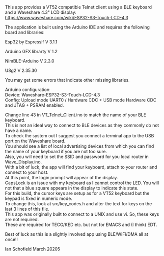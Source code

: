 This app provides a VT52 compatible Telnet client using a BLE keyboard and a Waveshare 4.3" LCD display: https://www.waveshare.com/wiki/ESP32-S3-Touch-LCD-4.3

The application is built using the Arduino IDE and requires the following board and libraries:

Esp32 by Espressif V 3.1.1

Arduino GFX librarty V 1.2

NimBLE-Arduino V 2.3.0

U8g2 V 2.35.30

You may get some errors that indicate other missing libraries.

Arduino configuration:<br>
Device: Waveshare-ESP32-S3-Touch-LCD-4.3<br>
Config: Upload mode UART0 / Hardware CDC + USB mode Hardware CDC and JTAG + PSRAM enabled.

Change line 43 in VT_Telnet_Client.ino to match the name of your BLE keyboard.<br>
This is not an ideal way to connect to BLE devices as they commonly do not have a name.<br>
To check the system out I suggest you connect a terminal app to the USB port on the Waveshare board.<br>
You should see a list of local advertising devices from which you can find the name of your keyboard if you are not too sure.<br>
Also, you will need to set the SSID and password for you local router in Wave_Display.ino.<br>
With a bit of luck, the app will find your keyboard, attach to your router and connect to your host.<br>
At this point, the login prompt will appear of the display.<br>
CapsLock is an issue with my keyboard as I cannot control the LED. You will not that a blue square appears in the display to indicate this state.<br>
For this build, the cursor keys are setup as for a VT52 keyboard but the keypad is fixed in numeric mode.<br>
To change this, look at src/key_codes.h and alter the text for keys on the last 3 lines of this file.<br>
This app was originally built to connect to a UNIX and use vi. So, these keys are not required.<br>
These are required for TECO/KED etc. but not for EMACS and (I think) EDT.

Best of luck as this is a slightly involved app using BLE/WiFi/DMA all at once!!

Ian Schofield March 20205

